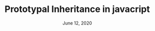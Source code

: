---
title: Prototypal Inheritance in javacript
date: June 12, 2020
description: what is prototypal Inheritance in javacript ?
redirect: true
redirectionUrl: 'https://www.mypcethics.com/2021/06/prototypal-inheritance-in-javascript.html'
---